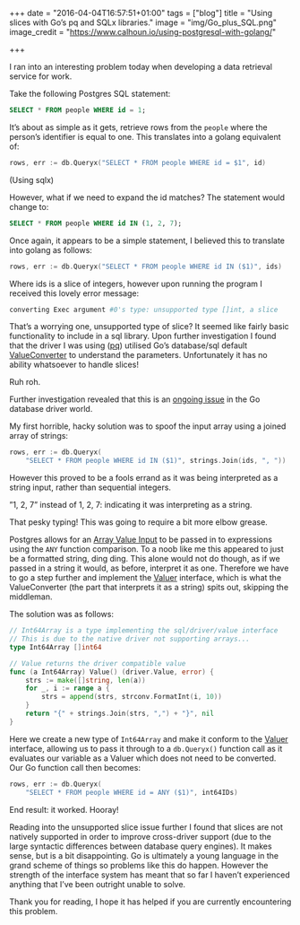 +++
date = "2016-04-04T16:57:51+01:00"
tags = ["blog"]
title = "Using slices with Go’s pq and SQLx libraries."
image = "img/Go_plus_SQL.png"
image_credit = "https://www.calhoun.io/using-postgresql-with-golang/"

+++


I ran into an interesting problem today when developing a data retrieval service for work<!--more-->. 

Take the following Postgres SQL statement:

```sql
SELECT * FROM people WHERE id = 1;
```

It’s about as simple as it gets, retrieve rows from the `people`  where the person’s identifier is equal to one. This translates into a golang equivalent of:

```go
rows, err := db.Queryx("SELECT * FROM people WHERE id = $1", id)
```
(Using sqlx)

However, what if we need to expand the id matches? The statement would change to:

```sql
SELECT * FROM people WHERE id IN (1, 2, 7);
```

Once again, it appears to be a simple statement, I believed this to translate into golang as follows:

```go
rows, err := db.Queryx("SELECT * FROM people WHERE id IN ($1)", ids)
```

Where ids is a slice of integers, however upon running the program I received this lovely error message:

```bash
converting Exec argument #0's type: unsupported type []int, a slice
```

That’s a worrying one, unsupported type of slice? It seemed like fairly basic functionality to include in a sql library. Upon further investigation I found that the driver I was using ([pq](https://github.com/lib/pq)) utilised Go’s database/sql default [ValueConverter](https://golang.org/pkg/database/sql/driver/#pkg-variables) to understand the parameters. Unfortunately it has no ability whatsoever to handle slices!

Ruh roh.

Further investigation revealed that this is an [ongoing issue](https://github.com/jmoiron/sqlx/issues/106) in the Go database driver world.

My first horrible, hacky solution was to spoof the input array using a joined array of strings:

```go
rows, err := db.Queryx(
	"SELECT * FROM people WHERE id IN ($1)", strings.Join(ids, ", "))
```

However this proved to be a fools errand as it was being interpreted as a string input, rather than sequential integers.

”1, 2, 7” instead of 1, 2, 7: indicating it was interpreting as a string.

That pesky typing! This was going to require a bit more elbow grease.

Postgres allows for an [Array Value Input](http://www.postgresql.org/docs/9.1/static/arrays.html) to be passed in to expressions using the `ANY` function comparison. To a noob like me this appeared to just be a formatted string, ding ding. This alone would not do though, as if we passed in a string it would, as before, interpret it as one. Therefore we have to go a step further and implement the [Valuer](https://golang.org/pkg/database/sql/driver/#Valuer) interface, which is what the ValueConverter (the part that interprets it as a string) spits out, skipping the middleman.

The solution was as follows:

```go
// Int64Array is a type implementing the sql/driver/value interface
// This is due to the native driver not supporting arrays...
type Int64Array []int64

// Value returns the driver compatible value
func (a Int64Array) Value() (driver.Value, error) {
	strs := make([]string, len(a))
	for _, i := range a {
		strs = append(strs, strconv.FormatInt(i, 10))
	}
	return "{" + strings.Join(strs, ",") + "}", nil
}
```

Here we create a new type of `Int64Array` and make it conform to the [Valuer](https://golang.org/pkg/database/sql/driver/#Valuer) interface, allowing us to pass it through to a `db.Queryx()` function call as it evaluates our variable as a Valuer which does not need to be converted. Our Go function call then becomes:

```go
rows, err := db.Queryx(
	"SELECT * FROM people WHERE id = ANY ($1)", int64IDs)
```

End result: it worked. Hooray!

Reading into the unsupported slice issue further I found that slices are not natively supported in order to improve
cross-driver support (due to the large syntactic differences between database query engines). It makes sense, but is a bit disappointing.
Go is ultimately a young language in the grand scheme of things so problems like this do happen. However the strength of the interface system has meant that so far I haven’t experienced anything that I’ve been outright unable to solve.

Thank you for reading, I hope it has helped if you are currently encountering this problem.